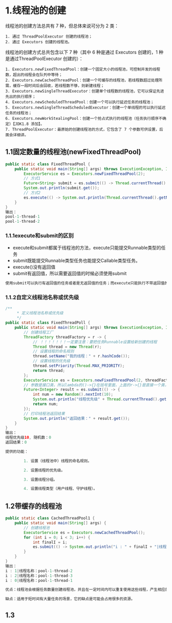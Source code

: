 # 1.线程池的创建

线程池的创建⽅法总共有 7 种，但总体来说可分为 2 类：

    1. 通过 ThreadPoolExecutor 创建的线程池；
    2. 通过 Executors 创建的线程池。

线程池的创建⽅式总共包含以下 7 种（其中 6 种是通过 Executors 创建的，1 种是通过ThreadPoolExecutor 创建的）：

```
1. Executors.newFixedThreadPool：创建⼀个固定⼤⼩的线程池，可控制并发的线程数，超出的线程会在队列中等待；
2. Executors.newCachedThreadPool：创建⼀个可缓存的线程池，若线程数超过处理所需，缓存⼀段时间后会回收，若线程数不够，则新建线程；
3. Executors.newSingleThreadExecutor：创建单个线程数的线程池，它可以保证先进先出的执⾏顺序；
4. Executors.newScheduledThreadPool：创建⼀个可以执⾏延迟任务的线程池；
5. Executors.newSingleThreadScheduledExecutor：创建⼀个单线程的可以执⾏延迟任务的线程池；
6. Executors.newWorkStealingPool：创建⼀个抢占式执⾏的线程池（任务执⾏顺序不确定）【JDK1.8 添加】。
7. ThreadPoolExecutor：最原始的创建线程池的⽅式，它包含了 7 个参数可供设置，后⾯会详细讲。
```
## 1.1固定数量的线程池(newFixedThreadPool)

```java
public static class FixedThreadPool {
    public static void main(String[] args) throws ExecutionException, InterruptedException {
        ExecutorService es = Executors.newFixedThreadPool(2);
        // 方式1
        Future<String> submit = es.submit(() -> Thread.currentThread().getName());
        System.out.println(submit.get());
        // 方式2
        es.execute(() -> System.out.println(Thread.currentThread().getName()));
    }
}
输出：
pool-1-thread-1
pool-1-thread-2
```

### 1.1.1execute和submit的区别

- execute和submit都属于线程池的方法，execute只能提交Runnable类型的任务
- submit既能提交Runnable类型任务也能提交Callable类型任务。
- execute()没有返回值
- submit有返回值，所以需要返回值的时候必须使用submit

```java
使用submit可以执行有返回值的任务或者是无返回值的任务；而execute只能执行不带返回值的任务。 
```

### 1.1.2⾃定义线程池名称或优先级

```java
/**
     * 定义线程池名称或优先级
     */
public static class FixedThreadPoll {
    public static void main(String[] args) throws ExecutionException, InterruptedException {
        // 创建线程工厂
        ThreadFactory threadFactory = r -> {
            // ！！！！！！！一定要注意：要把任务Runnable设置给新创建的线程
            Thread thread = new Thread(r);
            // 设置线程的命名规则
            thread.setName("我的线程：" + r.hashCode());
            // 设置线程的优先级
            thread.setPriority(Thread.MAX_PRIORITY);
            return thread;
        };
        ExecutorService es = Executors.newFixedThreadPool(2, threadFactory);
        // 参数是接口类，所以lambda的()->{}在括号里面，上面的r->{}是直接一个类，并不是作为入参
        Future<Integer> result = es.submit(() -> {
            int num = new Random().nextInt(10);
            System.out.println("线程优先级" + Thread.currentThread().getPriority() + ", 随机数：" + num);
            return num;
        });
        // 打印线程池返回结果
        System.out.println("返回结果：" + result.get());
    }
}
输出：
线程优先级10, 随机数：0
返回结果：0
```

```java
提供的功能：

        1. 设置（线程池中）线程的命名规则。

        2. 设置线程的优先级。

        3. 设置线程分组。

        4. 设置线程类型（用户线程、守护线程）。
```

## 1.2带缓存的线程池

```java
public static class CachedThreadPool1 {
    public static void main(String[] args) {
        // 创建线程池
        ExecutorService es = Executors.newCachedThreadPool();
        for (int i = 0; i < 3; i++) {
            int finalI = i;
            es.submit(() -> System.out.println("i : " + finalI + "|线程名称：" + Thread.currentThread().getName()));
        }
    }
}
输出：
i : 1|线程名称：pool-1-thread-2
i : 2|线程名称：pool-1-thread-3
i : 0|线程名称：pool-1-thread-1    
```

```java
优点：线程池会根据任务数量创建线程池，并且在一定时间内可以重复使用这些线程，产生相应的线程池。

缺点：适用于短时间有大量任务的场景，它的缺点是可能会占用很多的资源。
```

## 1.3
